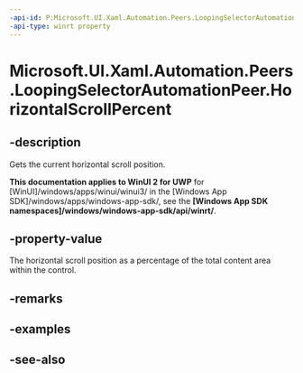 ```yaml
---
-api-id: P:Microsoft.UI.Xaml.Automation.Peers.LoopingSelectorAutomationPeer.HorizontalScrollPercent
-api-type: winrt property
---
```


<!-- Property syntax
public double HorizontalScrollPercent { get; }
-->

# Microsoft.UI.Xaml.Automation.Peers.LoopingSelectorAutomationPeer.HorizontalScrollPercent

## -description
Gets the current horizontal scroll position.

**This documentation applies to WinUI 2 for UWP** for [WinUI]/windows/apps/winui/winui3/ in the [Windows App SDK]/windows/apps/windows-app-sdk/, see the **[Windows App SDK namespaces]/windows/windows-app-sdk/api/winrt/**.

## -property-value
The horizontal scroll position as a percentage of the total content area within the control.

## -remarks

## -examples

## -see-also
